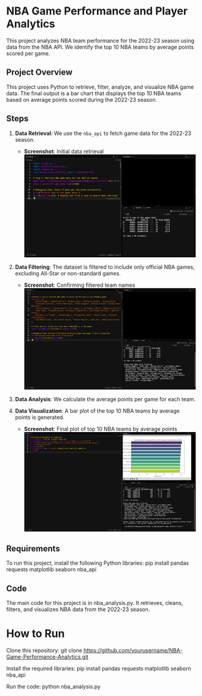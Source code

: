 # NBA Game Performance and Player Analytics

This project analyzes NBA team performance for the 2022-23 season using data from the NBA API. We identify the top 10 NBA teams by average points scored per game.

## Project Overview

This project uses Python to retrieve, filter, analyze, and visualize NBA game data. The final output is a bar chart that displays the top 10 NBA teams based on average points scored during the 2022-23 season.

## Steps

1. **Data Retrieval**: We use the `nba_api` to fetch game data for the 2022-23 season.
   - **Screenshot**: Initial data retrieval
     ![Data Retrieval](images/data_retrieval.png)

2. **Data Filtering**: The dataset is filtered to include only official NBA games, excluding All-Star or non-standard games.
   - **Screenshot**: Confirming filtered team names
     ![Filtered Teams](images/filtered_teams.png)

3. **Data Analysis**: We calculate the average points per game for each team.
4. **Data Visualization**: A bar plot of the top 10 NBA teams by average points is generated.
   - **Screenshot**: Final plot of top 10 NBA teams by average points
     ![Top 10 NBA Teams](images/top_10_nba_teams.png)

## Requirements

To run this project, install the following Python libraries: pip install pandas requests matplotlib seaborn nba_api

## Code
The main code for this project is in nba_analysis.py. It retrieves, cleans, filters, and visualizes NBA data from the 2022-23 season.

# How to Run
Clone this repository: git clone https://github.com/yourusername/NBA-Game-Performance-Analytics.git

Install the required libraries: pip install pandas requests matplotlib seaborn nba_api

Run the code: python nba_analysis.py
